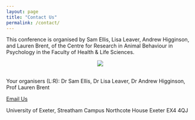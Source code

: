 ```yaml
---
layout: page
title: "Contact Us"
permalink: /contact/
---
```

This conference is organised by   Sam Ellis, Lisa Leaver, Andrew Higginson, and Lauren Brent, of the Centre for Research in Animal Behaviour in Psychology in the Faculty of Health & Life Sciences. 


<div style="text-align:center"><img class="image" src="/assets/images/organisers.png" /></div><br/>

<p>Your organisers (L:R): Dr Sam Ellis, Dr Lisa Leaver, Dr Andrew Higginson, Prof Lauren Brent </p>

<a href="mailto:ASABSpring2024@gmail.com" target="_blank">Email Us</a>

University of Exeter, 
Streatham Campus
Northcote House
Exeter EX4 4QJ
